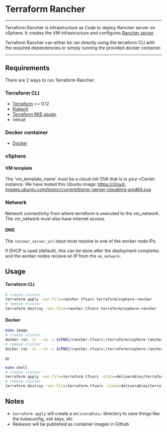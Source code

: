 # Terraform Rancher

----

Terraform Rancher is Infrastructure as Code to deploy Rancher server on vSphere. It creates the VM infrastructure and configures [Rancher server](https://rancher.com/docs/rancher/v2.x/en/overview/). 

Terraform Rancher can either be ran directly using the terraform CLI with the required dependencies or simply running the provided docker container.

----
## Requirements

There are 2 ways to run Terraform Rancher:

### Terraform CLI 
* [Terraform](https://www.terraform.io/downloads.html) >= 0.12
* [Kubectl](https://downloadkubernetes.com/)
* [Terraform RKE plugin](https://github.com/rancher/terraform-provider-rke)
* netcat

### Docker container
* [Docker](https://docs.docker.com/engine)

### vSphere

#### VM template
The 'vm_template_name' must be a cloud-init OVA that is in your vCenter instance. We have tested this Ubuntu image: https://cloud-images.ubuntu.com/bionic/current/bionic-server-cloudimg-amd64.ova

### Network
Network connectivity from where terraform is executed to the vm_network. The vm_network must also have internet access.

#### DNS
The `rancher_server_url` input must resolve to one of the worker node IPs. 

If DHCP is used (default), this can be done after the deployment completes and the worker nodes recieve an IP from the `vm_network`. 

## Usage

#### Terraform CLI
```bash
# create cluster
terraform apply -var-file=rancher.tfvars terraform/vsphere-rancher
# remove cluster
terraform destroy -var-file=rancher.tfvars terraform/vsphere-rancher
```

#### Docker
```bash
make image
# create cluster
docker run -it --rm -v ${PWD}/rancher.tfvars:/terraform/vsphere-rancher/terraform.tfvars -v ${PWD}/deliverables:/terraform/vsphere-rancher/deliverables terraform-rancher apply -state=deliverables/terraform.tfstate
# remove cluster
docker run -it --rm -v ${PWD}/rancher.tfvars:/terraform/vsphere-rancher/terraform.tfvars -v ${PWD}/deliverables:/terraform/vsphere-rancher/deliverables terraform-rancher destroy -state=deliverables/terraform.tfstate
```

or

```bash
make shell
# create cluster
terraform apply -var-file=terraform.tfvars -state=deliverables/terraform.tfstate
# remove cluster
terraform destroy -var-file=terraform.tfvars -state=deliverables/terraform.tfstate
```

## Notes

* `terraform apply` will create a `deliverables/` directory to save things like the kubeconfig, ssh keys, etc
* Releases will be published as container images in Github